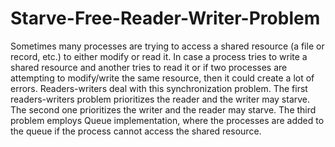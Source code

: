 # Starve-Free-Reader-Writer-Problem
Sometimes many processes are trying to access a shared resource (a file or record, etc.) to either modify or read it. In case a process tries to write a shared resource and another tries to read it or if two processes are attempting to modify/write the same resource, then it could create a lot of errors. Readers-writers deal with this synchronization problem.
The first readers-writers problem prioritizes the reader and the writer may starve. The second one prioritizes the writer and the reader may starve. The third problem employs Queue implementation, where the processes are added to the queue if the process cannot access the shared resource.
